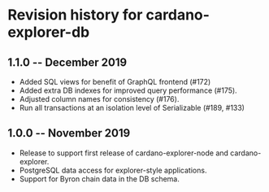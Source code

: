 # Revision history for cardano-explorer-db

## 1.1.0 -- December 2019

* Added SQL views for benefit of GraphQL frontend (#172)
* Added extra DB indexes for improved query performance (#175).
* Adjusted column names for consistency (#176).
* Run all transactions at an isolation level of Serializable (#189, #133)

## 1.0.0 -- November 2019

* Release to support first release of cardano-explorer-node and
  cardano-explorer.
* PostgreSQL data access for explorer-style applications.
* Support for Byron chain data in the DB schema.
